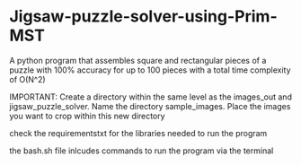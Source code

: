 # Jigsaw-puzzle-solver-using-Prim-MST
A python program that assembles square and rectangular pieces of a puzzle with 100% accuracy for up to 100 pieces with a total time complexity of O(N^2)

IMPORTANT: Create a directory within the same level as the images_out and jigsaw_puzzle_solver. Name the directory sample_images. Place the images you want to crop within this new directory

check the requirementstxt for the libraries needed to run the program

the bash.sh file inlcudes commands to run the program via the terminal
